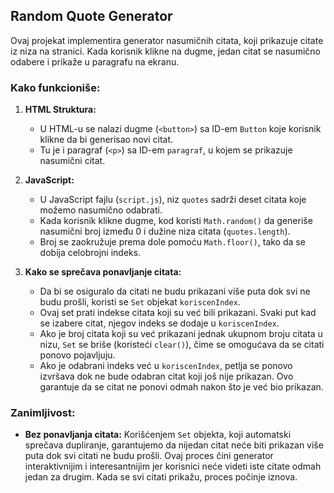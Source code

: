 ## Random Quote Generator

Ovaj projekat implementira generator nasumičnih citata, koji prikazuje citate iz niza na stranici. Kada korisnik klikne na dugme, jedan citat se nasumično odabere i prikaže u paragrafu na ekranu.

### Kako funkcioniše:

1. **HTML Struktura:**
    - U HTML-u se nalazi dugme (`<button>`) sa ID-em `Button` koje korisnik klikne da bi generisao novi citat.
    - Tu je i paragraf (`<p>`) sa ID-em `paragraf`, u kojem se prikazuje nasumični citat.

2. **JavaScript:**
    - U JavaScript fajlu (`script.js`), niz `quotes` sadrži deset citata koje možemo nasumično odabrati.
    - Kada korisnik klikne dugme, kod koristi `Math.random()` da generiše nasumični broj između 0 i dužine niza citata (`quotes.length`).
    - Broj se zaokružuje prema dole pomoću `Math.floor()`, tako da se dobija celobrojni indeks.

3. **Kako se sprečava ponavljanje citata:**
    - Da bi se osiguralo da citati ne budu prikazani više puta dok svi ne budu prošli, koristi se `Set` objekat `koriscenIndex`.
    - Ovaj set prati indekse citata koji su već bili prikazani. Svaki put kad se izabere citat, njegov indeks se dodaje u `koriscenIndex`.
    - Ako je broj citata koji su već prikazani jednak ukupnom broju citata u nizu, `Set` se briše (koristeći `clear()`), čime se omogućava da se citati ponovo pojavljuju.
    - Ako je odabrani indeks već u `koriscenIndex`, petlja se ponovo izvršava dok ne bude odabran citat koji još nije prikazan. Ovo garantuje da se citat ne ponovi odmah nakon što je već bio prikazan.

### Zanimljivost:

- **Bez ponavljanja citata:** Korišćenjem `Set` objekta, koji automatski sprečava dupliranje, garantujemo da nijedan citat neće biti prikazan više puta dok svi citati ne budu prošli. Ovaj proces čini generator interaktivnijim i interesantnijim jer korisnici neće videti iste citate odmah jedan za drugim. Kada se svi citati prikažu, proces počinje iznova.
